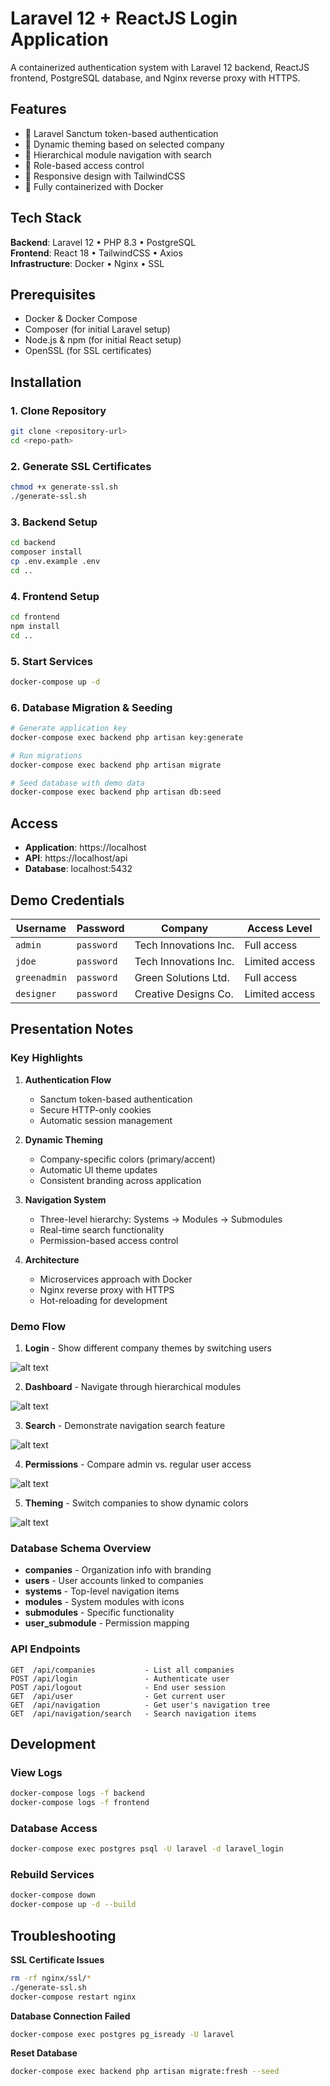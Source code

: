 # Laravel 12 + ReactJS Login Application

A containerized authentication system with Laravel 12 backend, ReactJS frontend, PostgreSQL database, and Nginx reverse proxy with HTTPS.

## Features

- 🔐 Laravel Sanctum token-based authentication
- 🎨 Dynamic theming based on selected company
- 🧭 Hierarchical module navigation with search
- 👥 Role-based access control
- 📱 Responsive design with TailwindCSS
- 🐳 Fully containerized with Docker

## Tech Stack

**Backend**: Laravel 12 • PHP 8.3 • PostgreSQL  
**Frontend**: React 18 • TailwindCSS • Axios  
**Infrastructure**: Docker • Nginx • SSL

## Prerequisites

- Docker & Docker Compose
- Composer (for initial Laravel setup)
- Node.js & npm (for initial React setup)
- OpenSSL (for SSL certificates)

## Installation

### 1. Clone Repository

```bash
git clone <repository-url>
cd <repo-path>
```

### 2. Generate SSL Certificates

```bash
chmod +x generate-ssl.sh
./generate-ssl.sh
```

### 3. Backend Setup

```bash
cd backend
composer install
cp .env.example .env
cd ..
```

### 4. Frontend Setup

```bash
cd frontend
npm install
cd ..
```

### 5. Start Services

```bash
docker-compose up -d
```

### 6. Database Migration & Seeding

```bash
# Generate application key
docker-compose exec backend php artisan key:generate

# Run migrations
docker-compose exec backend php artisan migrate

# Seed database with demo data
docker-compose exec backend php artisan db:seed
```

## Access

- **Application**: https://localhost
- **API**: https://localhost/api
- **Database**: localhost:5432

## Demo Credentials

| Username | Password | Company | Access Level |
|----------|----------|---------|--------------|
| `admin` | `password` | Tech Innovations Inc. | Full access |
| `jdoe` | `password` | Tech Innovations Inc. | Limited access |
| `greenadmin` | `password` | Green Solutions Ltd. | Full access |
| `designer` | `password` | Creative Designs Co. | Limited access |

## Presentation Notes

### Key Highlights

1. **Authentication Flow**
   - Sanctum token-based authentication
   - Secure HTTP-only cookies
   - Automatic session management

2. **Dynamic Theming**
   - Company-specific colors (primary/accent)
   - Automatic UI theme updates
   - Consistent branding across application

3. **Navigation System**
   - Three-level hierarchy: Systems → Modules → Submodules
   - Real-time search functionality
   - Permission-based access control

4. **Architecture**
   - Microservices approach with Docker
   - Nginx reverse proxy with HTTPS
   - Hot-reloading for development

### Demo Flow

1. **Login** - Show different company themes by switching users

![alt text](image.png)

2. **Dashboard** - Navigate through hierarchical modules

![alt text](image-1.png)

3. **Search** - Demonstrate navigation search feature

![alt text](image-2.png)

4. **Permissions** - Compare admin vs. regular user access

![alt text](image-3.png)

5. **Theming** - Switch companies to show dynamic colors

![alt text](image-4.png)

### Database Schema Overview

- **companies** - Organization info with branding
- **users** - User accounts linked to companies
- **systems** - Top-level navigation items
- **modules** - System modules with icons
- **submodules** - Specific functionality
- **user_submodule** - Permission mapping

### API Endpoints

```
GET  /api/companies           - List all companies
POST /api/login               - Authenticate user
POST /api/logout              - End user session
GET  /api/user                - Get current user
GET  /api/navigation          - Get user's navigation tree
GET  /api/navigation/search   - Search navigation items
```

## Development

### View Logs

```bash
docker-compose logs -f backend
docker-compose logs -f frontend
```

### Database Access

```bash
docker-compose exec postgres psql -U laravel -d laravel_login
```

### Rebuild Services

```bash
docker-compose down
docker-compose up -d --build
```

## Troubleshooting

**SSL Certificate Issues**
```bash
rm -rf nginx/ssl/*
./generate-ssl.sh
docker-compose restart nginx
```

**Database Connection Failed**
```bash
docker-compose exec postgres pg_isready -U laravel
```

**Reset Database**
```bash
docker-compose exec backend php artisan migrate:fresh --seed
```
